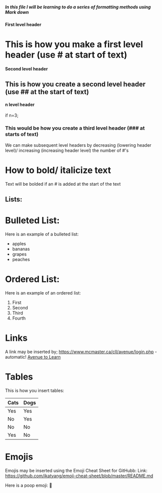 ##### In this file I will be learning to do a series of formatting methods using Mark down 

#### First level header
# This is how you make a first level header (use # at start of text)

#### Second level header 
## This is how you create a second level header (use ## at the start of text)

#### n level header
if n=3;
### This would be how you create a third level header (### at starts of text)

We can make subsequent level headers by decreasing (lowering header level)/ increasing (increasing header level) the number of #'s

# How to bold/ italicize text 
Text will be bolded if an # is added at the start of the text 

## Lists:
# Bulleted List:
Here is an example of a bulleted list:
- apples
- bananas
- grapes
- peaches

# Ordered List:
Here is an example of an ordered list:
1. First
2. Second 
3. Third
4. Fourth

# Links
A link may be inserted by;
https://www.mcmaster.ca/cll/avenue/login.php - automatic!
[Avenue to Learn](https://www.mcmaster.ca/cll/avenue/login.php)

# Tables
This is how you insert tables:

Cats | Dogs
------------ | -------------
Yes | Yes
No |Yes
No | No
Yes|No

# Emojis
Emojis may be inserted using the Emoji Cheat Sheet for GitHubb:
Link: https://github.com/ikatyang/emoji-cheat-sheet/blob/master/README.md

Here is a poop emoji:
:hankey:



